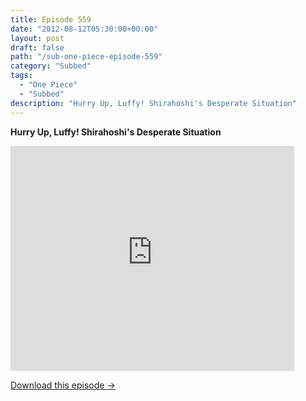 ```yaml
---
title: Episode 559
date: "2012-08-12T05:30:00+00:00"
layout: post
draft: false
path: "/sub-one-piece-episode-559"
category: "Subbed"
tags:
  - "One Piece"
  - "Subbed"
description: "Hurry Up, Luffy! Shirahoshi's Desperate Situation"
---
```


**Hurry Up, Luffy! Shirahoshi's Desperate Situation**

<iframe width="640" height="360" src="https://www.rapidvideo.com/e/G6FRPFCTM5" frameborder="0" marginwidth=0 marginheight=0 scrolling=no allowfullscreen style="max-width:90%;"></iframe>

<a href="http://ouo.io/qs/eCodkFEQ?s=https://www.rapidvideo.com/d/G6FRPFCTM5" class="styled_a">Download this episode →</a>

